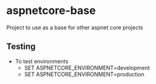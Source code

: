 # aspnetcore-base
Project to use as a base for other aspnet core projects 

## Testing

* To test environments
    * SET ASPNETCORE_ENVIRONMENT=development
    * SET ASPNETCORE_ENVIRONMENT=production